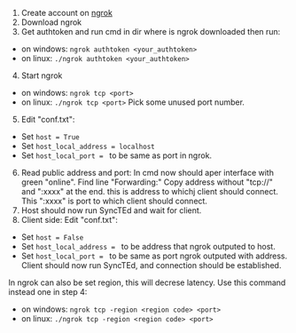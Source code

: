 1. Create account on [ngrok](https://ngrok.com/)
2. Download ngrok
3. Get authtoken and run cmd in dir where is ngrok downloaded then run: 
- on windows: `ngrok authtoken <your_authtoken>`
- on linux: `./ngrok authtoken <your_authtoken>`
4. Start ngrok
- on windows: `ngrok tcp <port>`
- on linux: `./ngrok tcp <port>`
Pick some unused port number.
5. Edit "conf.txt":
- Set `host = True`
- Set `host_local_address = localhost`
- Set `host_local_port = ` to be same as port in ngrok.
6. Read public address and port:
In cmd now should aper interface with green "online".
Find line "Forwarding:"
Copy address without "tcp://" and ":xxxx" at the end. this is address to whichj client should connect.
This ":xxxx" is port to which client should connect.
7. Host should now run SyncTEd and wait for client.
8. Client side:
Edit "conf.txt":
- Set `host = False`
- Set `host_local_address = ` to be address that ngrok outputed to host.
- Set `host_local_port = ` to be same as port ngrok outputed with address.
Client should now run SyncTEd, and connection should be established.

In ngrok can also be set region, this will decrese latency.
Use this command instead one in step 4:
- on windows: `ngrok tcp -region <region code> <port>`
- on linux: `./ngrok tcp -region <region code> <port>`
